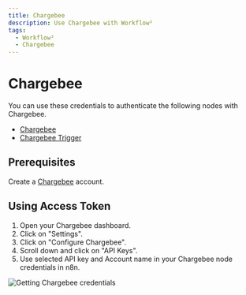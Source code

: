 ```yaml
---
title: Chargebee
description: Use Chargebee with Workflow²
tags:
  - Workflow²
  - Chargebee
---
```

# Chargebee

You can use these credentials to authenticate the following nodes with Chargebee.
- [Chargebee](/integrations/nodes/n8n-nodes-base.chargebee/)
- [Chargebee Trigger](/integrations/trigger-nodes/n8n-nodes-base.chargebeeTrigger/)

## Prerequisites

Create a [Chargebee](https://www.chargebee.com/) account.

## Using Access Token

1. Open your Chargebee dashboard.
2. Click on "Settings".
3. Click on "Configure Chargebee".
4. Scroll down and click on "API Keys".
5. Use selected API key and Account name in your Chargebee node credentials in n8n.


![Getting Chargebee credentials](/_images/integrations/credentials/chargebee/using-access-token.gif)
